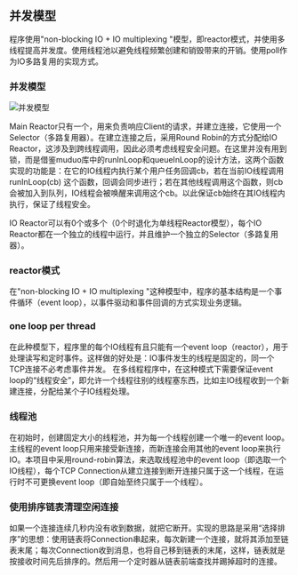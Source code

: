 并发模型
---
程序使用"non-blocking  IO + IO multiplexing "模型，即reactor模式，并使用多线程提高并发度。使用线程池以避免线程频繁创建和销毁带来的开销。使用poll作为IO多路复用的实现方式。
### 并发模型
![并发模型](https://raw.githubusercontent.com/wuxdzju/sumer/fixb/imag/%E5%B9%B6%E5%8F%91%E6%A8%A1%E5%9E%8B.png) 

Main Reactor只有一个，用来负责响应Client的请求，并建立连接，它使用一个Selector（多路复用器）。在建立连接之后，采用Round Robin的方式分配给IO Reactor，这涉及到跨线程调用，因此必须考虑线程安全问题。在这里并没有用到锁，而是借鉴muduo库中的runInLoop和queueInLoop的设计方法，这两个函数实现的功能是：在它的IO线程内执行某个用户任务回调cb，若在当前IO线程调用 runInLoop(cb) 这个函数，回调会同步进行；若在其他线程调用这个函数，则cb会被加入到队列，IO线程会被唤醒来调用这个cb。以此保证cb始终在其IO线程内执行，保证了线程安全。

IO Reactor可以有0个或多个（0个时退化为单线程Reactor模型），每个IO Reactor都在一个独立的线程中运行，并且维护一个独立的Selector（多路复用器）。


### reactor模式
在"non-blocking  IO + IO multiplexing "这种模型中，程序的基本结构是一个事件循环（event loop），以事件驱动和事件回调的方式实现业务逻辑。

### one loop per thread
在此种模型下，程序里的每个IO线程有且只能有一个event loop（reactor），用于处理读写和定时事件。这样做的好处是：IO事件发生的线程是固定的，同一个TCP连接不必考虑事件并发。
在多线程程序中，在这种模式下需要保证event loop的“线程安全”，即允许一个线程往别的线程塞东西，比如主IO线程收到一个新建连接，分配给某个子IO线程处理。

### 线程池
在初始时，创建固定大小的线程池，并为每一个线程创建一个唯一的event loop。主线程的event loop只用来接受新连接，而新连接会用其他的event loop来执行IO。本项目中采用round-robin算法，来选取线程池中的event loop（即选取一个IO线程），每个TCP Connection从建立连接到断开连接只属于这一个线程，在运行时不可更换event loop（即自始至终只属于一个线程）。

### 使用排序链表清理空闲连接
如果一个连接连续几秒内没有收到数据，就把它断开。实现的思路是采用“选择排序”的思想：使用链表将Connection串起来，每次新建一个连接，就将其添加至链表末尾；每次Connection收到消息，也将自己移到链表的末尾，这样，链表就是按接收时间先后排序的。然后用一个定时器从链表前端查找并踢掉超时的连接。
